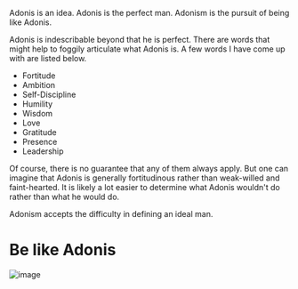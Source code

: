 Adonis is an idea. Adonis is the perfect man. Adonism is the pursuit of being like Adonis.

Adonis is indescribable beyond that he is perfect. There are words that might help to foggily articulate what Adonis is. A few words I have come up with are listed below.

- Fortitude
- Ambition
- Self-Discipline
- Humility
- Wisdom
- Love
- Gratitude
- Presence
- Leadership

Of course, there is no guarantee that any of them always apply. But one can imagine that Adonis is generally fortitudinous rather than weak-willed and faint-hearted. It is likely a lot easier to determine what Adonis wouldn't do rather than what he would do.

Adonism accepts the difficulty in defining an ideal man.

# Be like Adonis
![image](https://github.com/philosopher49328/Letters/assets/150571599/302e30af-01f2-4690-ae18-d1e8aed42b9b)
